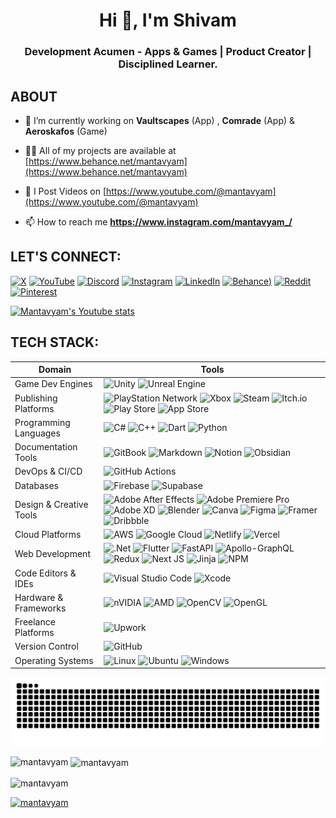 <h1 align="center">Hi 👋, I'm Shivam</h1>
<h3 align="center">Development Acumen - Apps & Games | Product Creator | Disciplined Learner.</h3>

## ABOUT

- 🔭 I’m currently working on **Vaultscapes** (App) , **Comrade** (App) & **Aeroskafos** (Game)

- 👨‍💻 All of my projects are available at [https://www.behance.net/mantavyam](https://www.behance.net/mantavyam)

- 📝 I Post Videos on [https://www.youtube.com/@mantavyam](https://www.youtube.com/@mantavyam)

- 📫 How to reach me **https://www.instagram.com/mantavyam_/**

## LET'S CONNECT:
[![X](https://img.shields.io/badge/X-%23000000.svg?style=for-the-badge&logo=X&logoColor=white)](https://x.com/mantavyam_)
[![YouTube](https://img.shields.io/badge/YouTube-%23FF0000.svg?style=for-the-badge&logo=YouTube&logoColor=white)](https://youtube.com/@mantavyam)
[![Discord](https://img.shields.io/badge/Discord-%235865F2.svg?style=for-the-badge&logo=discord&logoColor=white)]()
[![Instagram](https://img.shields.io/badge/Instagram-%23E4405F.svg?style=for-the-badge&logo=Instagram&logoColor=white)](https://instagram.com/mantavyam_)
[![LinkedIn](https://img.shields.io/badge/linkedin-%230077B5.svg?style=for-the-badge&logo=linkedin&logoColor=white)](https://linkedin.com/in/mantavyam)
[![Behance](https://img.shields.io/badge/Behance-1769ff?style=for-the-badge&logo=behance&logoColor=white))](https://behance.net/mantavyam)
[![Reddit](https://img.shields.io/badge/Reddit-FF4500?style=for-the-badge&logo=reddit&logoColor=white)]()
[![Pinterest](https://img.shields.io/badge/Pinterest-%23E60023.svg?style=for-the-badge&logo=Pinterest&logoColor=white)](https://in.pinterest.com/mantavyam_/)

[![Mantavyam's Youtube stats](https://youtube-stats-card.vercel.app/api?channelid=UCH525t2RuHu_dIl-WnoHoFw)](https://www.youtube.com/channel/UCH525t2RuHu_dIl-WnoHoFw)

## TECH STACK:
| Domain              | Tools                                                                                                                                                                                                                                                                                                                                                             |
|-----------------------|--------------------------------------------------------------------------------------------------------------------------------------------------------------------------------------------------------------------------------------------------------------------------------------------------------------------------------------------------------------------|
| Game Dev Engines        |  ![Unity](https://img.shields.io/badge/unity-%23000000.svg?style=for-the-badge&logo=unity&logoColor=white) ![Unreal Engine](https://img.shields.io/badge/unrealengine-%23313131.svg?style=for-the-badge&logo=unrealengine&logoColor=white)|
| Publishing Platforms       | ![PlayStation Network](https://img.shields.io/badge/PSN-%230070D1.svg?style=for-the-badge&logo=Playstation&logoColor=white) ![Xbox](https://img.shields.io/badge/xbox-%23107C10.svg?style=for-the-badge&logo=xbox&logoColor=white) ![Steam](https://img.shields.io/badge/steam-%23000000.svg?style=for-the-badge&logo=steam&logoColor=white) ![Itch.io](https://img.shields.io/badge/Itch-%23FF0B34.svg?style=for-the-badge&logo=Itch.io&logoColor=white) ![Play Store](https://img.shields.io/badge/Google_Play-414141?style=for-the-badge&logo=google-play&logoColor=white) ![App Store](https://img.shields.io/badge/App_Store-0D96F6?style=for-the-badge&logo=app-store&logoColor=white) | 
| Programming Languages  | ![C#](https://img.shields.io/badge/c%23-%23239120.svg?style=for-the-badge&logo=csharp&logoColor=white) ![C++](https://img.shields.io/badge/c++-%2300599C.svg?style=for-the-badge&logo=c%2B%2B&logoColor=white) ![Dart](https://img.shields.io/badge/dart-%230175C2.svg?style=for-the-badge&logo=dart&logoColor=white) ![Python](https://img.shields.io/badge/python-3670A0?style=for-the-badge&logo=python&logoColor=ffdd54)            |
| Documentation Tools    | ![GitBook](https://img.shields.io/badge/GitBook-%23000000.svg?style=for-the-badge&logo=gitbook&logoColor=white) ![Markdown](https://img.shields.io/badge/markdown-%23000000.svg?style=for-the-badge&logo=markdown&logoColor=white) ![Notion](https://img.shields.io/badge/Notion-%23000000.svg?style=for-the-badge&logo=notion&logoColor=white) ![Obsidian](https://img.shields.io/badge/Obsidian-%23483699.svg?style=for-the-badge&logo=obsidian&logoColor=white) |
| DevOps & CI/CD         | ![GitHub Actions](https://img.shields.io/badge/github%20actions-%232671E5.svg?style=for-the-badge&logo=githubactions&logoColor=white)                                                                                                                                                                                                                              |
| Databases              | ![Firebase](https://img.shields.io/badge/firebase-a08021?style=for-the-badge&logo=firebase&logoColor=ffcd34) ![Supabase](https://img.shields.io/badge/Supabase-3ECF8E?style=for-the-badge&logo=supabase&logoColor=white)                                                                                                                                            |
| Design & Creative Tools| ![Adobe After Effects](https://img.shields.io/badge/Adobe%20After%20Effects-9999FF.svg?style=for-the-badge&logo=Adobe%20After%20Effects&logoColor=white) ![Adobe Premiere Pro](https://img.shields.io/badge/Adobe%20Premiere%20Pro-9999FF.svg?style=for-the-badge&logo=Adobe%20Premiere%20Pro&logoColor=white) ![Adobe XD](https://img.shields.io/badge/Adobe%20XD-470137?style=for-the-badge&logo=Adobe%20XD&logoColor=#FF61F6) ![Blender](https://img.shields.io/badge/blender-%23F5792A.svg?style=for-the-badge&logo=blender&logoColor=white) ![Canva](https://img.shields.io/badge/Canva-%2300C4CC.svg?style=for-the-badge&logo=Canva&logoColor=white) ![Figma](https://img.shields.io/badge/figma-%23F24E1E.svg?style=for-the-badge&logo=figma&logoColor=white) ![Framer](https://img.shields.io/badge/Framer-black?style=for-the-badge&logo=framer&logoColor=blue) ![Dribbble](https://img.shields.io/badge/Dribbble-EA4C89?style=for-the-badge&logo=dribbble&logoColor=white) |
| Cloud Platforms       | ![AWS](https://img.shields.io/badge/AWS-%23FF9900.svg?style=for-the-badge&logo=amazon-aws&logoColor=white) ![Google Cloud](https://img.shields.io/badge/GoogleCloud-%234285F4.svg?style=for-the-badge&logo=google-cloud&logoColor=white) ![Netlify](https://img.shields.io/badge/netlify-%23000000.svg?style=for-the-badge&logo=netlify&logoColor=#00C7B7) ![Vercel](https://img.shields.io/badge/vercel-%23000000.svg?style=for-the-badge&logo=vercel&logoColor=white)                                                                                                                             |
| Web Development        | ![.Net](https://img.shields.io/badge/.NET-5C2D91?style=for-the-badge&logo=.net&logoColor=white) ![Flutter](https://img.shields.io/badge/Flutter-%2302569B.svg?style=for-the-badge&logo=Flutter&logoColor=white) ![FastAPI](https://img.shields.io/badge/FastAPI-005571?style=for-the-badge&logo=fastapi) ![Apollo-GraphQL](https://img.shields.io/badge/-ApolloGraphQL-311C87?style=for-the-badge&logo=apollo-graphql) ![Redux](https://img.shields.io/badge/redux-%23593d88.svg?style=for-the-badge&logo=redux&logoColor=white) ![Next JS](https://img.shields.io/badge/Next-black?style=for-the-badge&logo=next.js&logoColor=white) ![Jinja](https://img.shields.io/badge/jinja-white.svg?style=for-the-badge&logo=jinja&logoColor=black) ![NPM](https://img.shields.io/badge/NPM-%23CB3837.svg?style=for-the-badge&logo=npm&logoColor=white)      |
| Code Editors & IDEs    | ![Visual Studio Code](https://img.shields.io/badge/Visual%20Studio%20Code-0078d7.svg?style=for-the-badge&logo=visual-studio-code&logoColor=white) ![Xcode](https://img.shields.io/badge/Xcode-007ACC?style=for-the-badge&logo=Xcode&logoColor=white)                                                                                                                   |                                                                                                                             
| Hardware & Frameworks  | ![nVIDIA](https://img.shields.io/badge/nVIDIA-%2376B900.svg?style=for-the-badge&logo=nVIDIA&logoColor=white) ![AMD](https://img.shields.io/badge/AMD-%23000000.svg?style=for-the-badge&logo=amd&logoColor=white) ![OpenCV](https://img.shields.io/badge/opencv-%23white.svg?style=for-the-badge&logo=opencv&logoColor=white) ![OpenGL](https://img.shields.io/badge/OpenGL-white?logo=OpenGL&style=for-the-badge)                                                                                                                                           |
| Freelance Platforms    | ![Upwork](https://img.shields.io/badge/UpWork-6FDA44?style=for-the-badge&logo=Upwork&logoColor=white)                                                                                                                                                                                                                                                               |
| Version Control        | ![GitHub](https://img.shields.io/badge/github-%23121011.svg?style=for-the-badge&logo=github&logoColor=white)                                                                                                                                                                                                                 |
| Operating Systems      | ![Linux](https://img.shields.io/badge/Linux-FCC624?style=for-the-badge&logo=linux&logoColor=black) ![Ubuntu](https://img.shields.io/badge/Ubuntu-E95420?style=for-the-badge&logo=ubuntu&logoColor=white) ![Windows](https://img.shields.io/badge/Windows-0078D6?style=for-the-badge&logo=windows&logoColor=white)                                                       |

<picture>
  <source media="(prefers-color-scheme: dark)" srcset="https://raw.githubusercontent.com/mantavyam/mantavyam/output/github-contribution-grid-snake-dark.svg">
  <source media="(prefers-color-scheme: light)" srcset="https://raw.githubusercontent.com/mantavyam/mantavyam/output/github-contribution-grid-snake.svg">
  <img alt="github contribution grid snake animation" src="https://raw.githubusercontent.com/mantavyam/mantavyam/output/github-contribution-grid-snake.svg">
</picture>

<p><img align="left" src="https://github-readme-stats.vercel.app/api/top-langs?username=mantavyam&show_icons=true&locale=en&layout=compact" alt="mantavyam" /></p>

<p>&nbsp;<img align="center" src="https://github-readme-stats.vercel.app/api?username=mantavyam&show_icons=true&locale=en" alt="mantavyam" /></p>

<p><img align="center" src="https://github-readme-streak-stats.herokuapp.com/?user=mantavyam&" alt="mantavyam" /></p>
<p align="left"> <a href="https://github.com/ryo-ma/github-profile-trophy"><img src="https://github-profile-trophy.vercel.app/?username=mantavyam" alt="mantavyam" /></a> </p>

